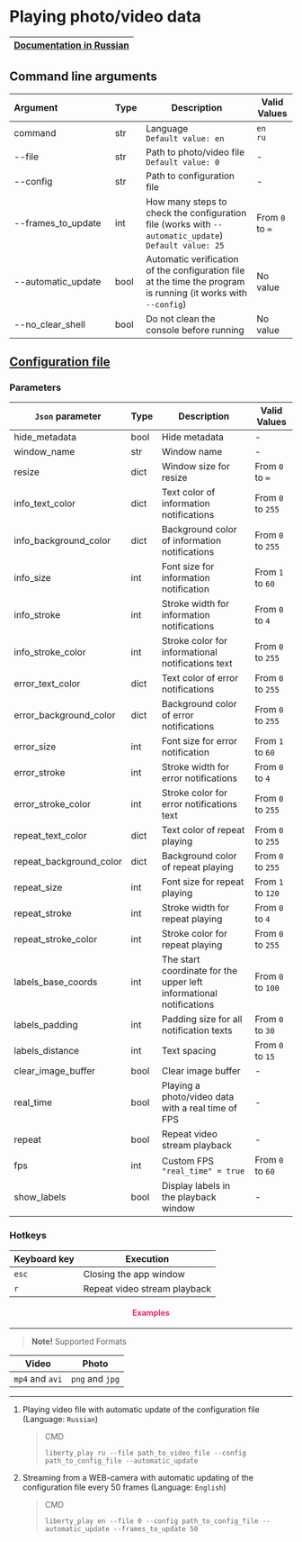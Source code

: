 # Playing photo/video data

| [Documentation in Russian](https://github.com/DmitryRyumin/Liberty/blob/master/liberty/modules/pvv/README_RU.md) |
| --- |

## Command line arguments

| Argument&nbsp;&nbsp;&nbsp;&nbsp;&nbsp;&nbsp;&nbsp;&nbsp;&nbsp;&nbsp;&nbsp;&nbsp;&nbsp;&nbsp;&nbsp;&nbsp;&nbsp;&nbsp;&nbsp;&nbsp; | Type | Description | Valid Values |
| -------------------------- | ---  | -------- | ------------------- |
| command | str | Language<br>`Default value: en` | `en`<br>`ru` |
| --file | str | Path to photo/video file<br>`Default value: 0` | - |
| --config | str | Path to configuration file | - |
| --frames_to_update | int | How many steps to check the configuration file (works with `--automatic_update`)<br>`Default value: 25` | From `0` to `∞` |
| --automatic_update | bool | Automatic verification of the configuration file at the time the program is running (it works with `--config`) | No value |
| --no_clear_shell | bool | Do not clean the console before running | No value |

## [Configuration file](https://github.com/DmitryRyumin/Liberty/blob/master/liberty/configs/pvv.json)

### Parameters

| `Json` parameter | Type | Description | Valid Values |
| ---------------- | ---- | ----------- | ------------ |
| hide_metadata | bool | Hide metadata | - |
| window_name | str | Window name | - |
| resize | dict | Window size for resize | From `0` to `∞` |
| info_text_color | dict | Text color of information notifications | From `0` to `255` |
| info_background_color | dict | Background color of information notifications | From `0` to `255` |
| info_size | int | Font size for information notification | From `1` to `60` |
| info_stroke | int | Stroke width for information notifications | From `0` to `4` |
| info_stroke_color | int | Stroke color for informational notifications text | From `0` to `255` |
| error_text_color | dict | Text color of error notifications | From `0` to `255` |
| error_background_color | dict | Background color of error notifications | From `0` to `255` |
| error_size | int | Font size for error notification | From `1` to `60` |
| error_stroke | int | Stroke width for error notifications | From `0` to `4` |
| error_stroke_color | int | Stroke color for error notifications text | From `0` to `255` |
| repeat_text_color | dict | Text color of repeat playing | From `0` to `255` |
| repeat_background_color | dict | Background color of repeat playing | From `0` to `255` |
| repeat_size | int | Font size for repeat playing | From `1` to `120` |
| repeat_stroke | int | Stroke width for repeat playing | From `0` to `4` |
| repeat_stroke_color | int | Stroke color for repeat playing | From `0` to `255` |
| labels_base_coords | int | The start coordinate for the upper left informational notifications | From `0` to `100` |
| labels_padding | int | Padding size for all notification texts | From `0` to `30` |
| labels_distance | int | Text spacing | From `0` to `15` |
| clear_image_buffer | bool | Clear image buffer | - |
| real_time | bool | Playing a photo/video data with a real time of FPS | - |
| repeat | bool | Repeat video stream playback | - |
| fps | int | Custom FPS<br>`"real_time" = true` | From `0` to `60` |
| show_labels | bool | Display labels in the playback window | - |

### Hotkeys

| Keyboard key | Execution |
| ------------ | --------- |
| `esc` | Closing the app window |
| `r` | Repeat video stream playback |

<h4 align="center"><span style="color:#EC256F;">Examples</span></h4>

---

>  **Note!** Supported Formats

| Video | Photo |
| ----- | ----- |
| `mp4` and `avi` | `png` and `jpg` |

---

1. Playing video file with automatic update of the configuration file (Language: `Russian`)

    > CMD
    >
    > ```shell script
    > liberty_play ru --file path_to_video_file --config path_to_config_file --automatic_update
    > ```

2. Streaming from a WEB-camera with automatic updating of the configuration file every 50 frames (Language: `English`)

    > CMD
    >
    > ```shell script
    > liberty_play en --file 0 --config path_to_config_file --automatic_update --frames_to_update 50
    > ```